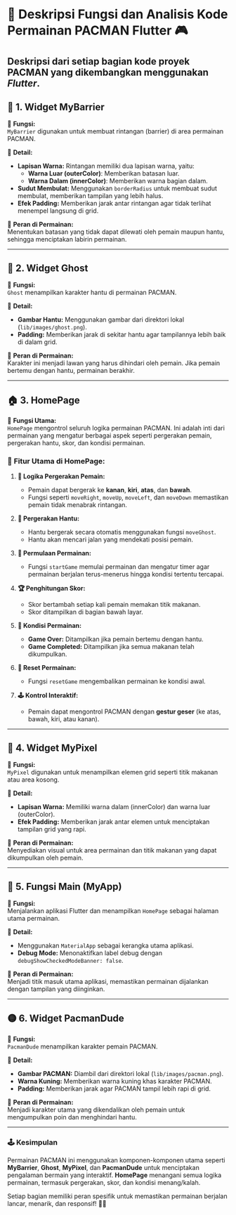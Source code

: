 # 📜 **Deskripsi Fungsi dan Analisis Kode Permainan PACMAN Flutter** 🎮

Deskripsi dari setiap bagian kode proyek PACMAN yang dikembangkan menggunakan *Flutter*.
---

## 🧱 **1. Widget MyBarrier**

🔹 **Fungsi:**  
`MyBarrier` digunakan untuk membuat rintangan (barrier) di area permainan PACMAN.

🔹 **Detail:**
- **Lapisan Warna:** Rintangan memiliki dua lapisan warna, yaitu:
  - **Warna Luar (outerColor)**: Memberikan batasan luar.
  - **Warna Dalam (innerColor)**: Memberikan warna bagian dalam.
- **Sudut Membulat:** Menggunakan `borderRadius` untuk membuat sudut membulat, memberikan tampilan yang lebih halus.
- **Efek Padding:** Memberikan jarak antar rintangan agar tidak terlihat menempel langsung di grid.

🔹 **Peran di Permainan:**  
Menentukan batasan yang tidak dapat dilewati oleh pemain maupun hantu, sehingga menciptakan labirin permainan.

---

## 👻 **2. Widget Ghost**

🔹 **Fungsi:**  
`Ghost` menampilkan karakter hantu di permainan PACMAN.

🔹 **Detail:**
- **Gambar Hantu:** Menggunakan gambar dari direktori lokal (`lib/images/ghost.png`).
- **Padding:** Memberikan jarak di sekitar hantu agar tampilannya lebih baik di dalam grid.

🔹 **Peran di Permainan:**  
Karakter ini menjadi lawan yang harus dihindari oleh pemain. Jika pemain bertemu dengan hantu, permainan berakhir.

---

## 🏠 **3. HomePage**

🔹 **Fungsi Utama:**  
`HomePage` mengontrol seluruh logika permainan PACMAN. Ini adalah inti dari permainan yang mengatur berbagai aspek seperti pergerakan pemain, pergerakan hantu, skor, dan kondisi permainan.

### 🔧 **Fitur Utama di HomePage:**

1. **🎯 Logika Pergerakan Pemain:**
   - Pemain dapat bergerak ke **kanan**, **kiri**, **atas**, dan **bawah**.
   - Fungsi seperti `moveRight`, `moveUp`, `moveLeft`, dan `moveDown` memastikan pemain tidak menabrak rintangan.

2. **👻 Pergerakan Hantu:**
   - Hantu bergerak secara otomatis menggunakan fungsi `moveGhost`.
   - Hantu akan mencari jalan yang mendekati posisi pemain.

3. **🚀 Permulaan Permainan:**
   - Fungsi `startGame` memulai permainan dan mengatur timer agar permainan berjalan terus-menerus hingga kondisi tertentu tercapai.

4. **🏆 Penghitungan Skor:**
   - Skor bertambah setiap kali pemain memakan titik makanan.
   - Skor ditampilkan di bagian bawah layar.

5. **🎲 Kondisi Permainan:**
   - **Game Over:** Ditampilkan jika pemain bertemu dengan hantu.
   - **Game Completed:** Ditampilkan jika semua makanan telah dikumpulkan.

6. **🔄 Reset Permainan:**
   - Fungsi `resetGame` mengembalikan permainan ke kondisi awal.

7. **🕹️ Kontrol Interaktif:**
   - Pemain dapat mengontrol PACMAN dengan **gestur geser** (ke atas, bawah, kiri, atau kanan).

---

## 🔶 **4. Widget MyPixel**

🔹 **Fungsi:**  
`MyPixel` digunakan untuk menampilkan elemen grid seperti titik makanan atau area kosong.

🔹 **Detail:**
- **Lapisan Warna:** Memiliki warna dalam (innerColor) dan warna luar (outerColor).
- **Efek Padding:** Memberikan jarak antar elemen untuk menciptakan tampilan grid yang rapi.

🔹 **Peran di Permainan:**  
Menyediakan visual untuk area permainan dan titik makanan yang dapat dikumpulkan oleh pemain.

---

## 🚀 **5. Fungsi Main (MyApp)**

🔹 **Fungsi:**  
Menjalankan aplikasi Flutter dan menampilkan `HomePage` sebagai halaman utama permainan.

🔹 **Detail:**
- Menggunakan `MaterialApp` sebagai kerangka utama aplikasi.
- **Debug Mode:** Menonaktifkan label debug dengan `debugShowCheckedModeBanner: false`.

🔹 **Peran di Permainan:**  
Menjadi titik masuk utama aplikasi, memastikan permainan dijalankan dengan tampilan yang diinginkan.

---

## 🟡 **6. Widget PacmanDude**

🔹 **Fungsi:**  
`PacmanDude` menampilkan karakter pemain PACMAN.

🔹 **Detail:**
- **Gambar PACMAN:** Diambil dari direktori lokal (`lib/images/pacman.png`).
- **Warna Kuning:** Memberikan warna kuning khas karakter PACMAN.
- **Padding:** Memberikan jarak agar PACMAN tampil lebih rapi di grid.

🔹 **Peran di Permainan:**  
Menjadi karakter utama yang dikendalikan oleh pemain untuk mengumpulkan poin dan menghindari hantu.

---

### 🕹️ **Kesimpulan**

Permainan PACMAN ini menggunakan komponen-komponen utama seperti **MyBarrier**, **Ghost**, **MyPixel**, dan **PacmanDude** untuk menciptakan pengalaman bermain yang interaktif. **HomePage** menangani semua logika permainan, termasuk pergerakan, skor, dan kondisi menang/kalah.

Setiap bagian memiliki peran spesifik untuk memastikan permainan berjalan lancar, menarik, dan responsif! 🚀👾